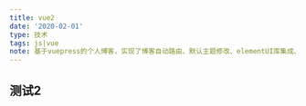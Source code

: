 ```yaml
---
title: vue2
date: '2020-02-01'
type: 技术
tags: js|vue
note: 基于vuepress的个人博客，实现了博客自动路由、默认主题修改、elementUI库集成、mp3背景播放、标签墙、评论功能
---
```


## 测试2